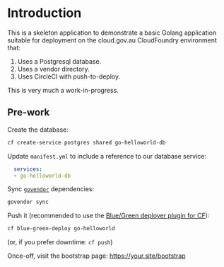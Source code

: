 # Introduction

This is a skeleton application to demonstrate a basic Golang application suitable for deployment on the cloud.gov.au CloudFoundry environment that:

1. Uses a Postgresql database.
1. Uses a vendor directory.
1. Uses CircleCI with push-to-deploy.

This is very much a work-in-progress.

## Pre-work

Create the database:

```bash
cf create-service postgres shared go-helloworld-db
```

Update `manifest.yml` to include a reference to our database service:

```yaml
  services:
  - go-helloworld-db
```

Sync [`govendor`](https://github.com/kardianos/govendor/blob/master/README.md) dependencies:

```bash
govendor sync
```

Push it (recommended to use the [Blue/Green deployer plugin for CF](https://github.com/bluemixgaragelondon/cf-blue-green-deploy)):

```bash
cf blue-green-deploy go-helloworld
```

(or, if you prefer downtime: `cf push`)

Once-off, visit the bootstrap page: <https://your.site/bootstrap>
